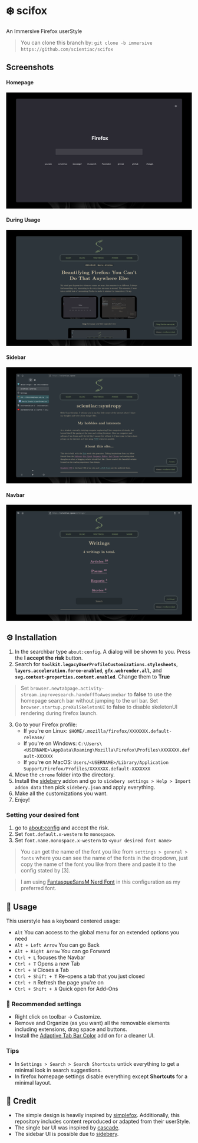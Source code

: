 # ❄️ scifox
An Immersive Firefox userStyle

> You can clone this branch by: `git clone -b immersive https://github.com/scientiac/scifox`

## Screenshots

#### Homepage
![homepage](images/homepage.png)
#### During Usage
![during-usage](images/while-using.png)
#### Sidebar
![sidebar](images/sidebar.png)
#### Navbar
![navbar](images/navbar.png)

## ⚙️ Installation
1. In the searchbar type `about:config`. A dialog will be shown to you. Press the **I accept the risk** button.
2. Search for **`toolkit.legacyUserProfileCustomizations.stylesheets`**, **`layers.acceleration.force-enabled`**, **`gfx.webrender.all`**, and **`svg.context-properties.content.enabled`**. Change them to **True**

> Set `browser.newtabpage.activity-stream.improvesearch.handoffToAwesomebar` to **false** to use the homepage search bar without jumping to the url bar.
> Set `browser.startup.preXulSkeletonUI` to **false** to disable skeletonUI rendering during firefox launch.

3. Go to your Firefox profile:
    - If you're on Linux: `$HOME/.mozilla/firefox/XXXXXXX.default-release/`
    - If you're on Windows: `C:\Users\<USERNAME>\AppData\Roaming\Mozilla\Firefox\Profiles\XXXXXXX.default-XXXXXX`
    - If you're on MacOS: `Users/<USERNAME>/Library/Application Support/Firefox/Profiles/XXXXXXX.default-XXXXXXX`
4. Move the `chrome` folder into the directory.
5. Install the [sidebery](https://addons.mozilla.org/en-US/firefox/addon/sidebery/) addon and go to `sidebery settings > Help > Import addon data` then pick `sidebery.json` and apply everything.
6. Make all the customizations you want.
7. Enjoy!

### Setting your desired font
1. go to [about:config](about:config) and accept the risk.
2. Set `font.default.x-western` to `monospace`.
3. Set `font.name.monospace.x-western` to `<your desired font name>`

> You can get the name of the font you like from `settings > general > fonts` where you can see the name of the fonts in the dropdown, just copy the name of the font you like from there and paste it to the config stated by [3].

> I am using [FantasqueSansM Nerd Font](https://www.nerdfonts.com/font-downloads) in this configuration as my preferred font.

## 🚀 Usage

This userstyle has a keyboard centered usage:

-   `Alt` You can access to the global menu for an extended options you need
-   `Alt + Left Arrow` You can go Back
-   `Alt + Right Arrow` You can go Forward
-   `Ctrl + L` focuses the Navbar
-   `Ctrl + T` Opens a new Tab
-   `Ctrl + W` Closes a Tab
-   `Ctrl + Shift + T` Re-opens a tab that you just closed
-   `Ctrl + R` Refresh the page you're on
-   `Ctrl + Shift + A` Quick open for Add-Ons

### 🔧 Recommended settings

- Right click on toolbar -> Customize.
- Remove and Organize (as you want) all the removable elements including extensions, drag space and buttons.
- Install the [Adaptive Tab Bar Color](https://addons.mozilla.org/en-US/firefox/addon/adaptive-tab-bar-colour/) add on for a cleaner UI.

### Tips

- In `Settings > Search > Search Shortcuts` untick everything to get a minimal look in search suggestions.
- In firefox homepage settings disable everything except **Shortcuts** for a minimal layout.

## 🎉 Credit
* The simple design is heavily inspired by [simplefox](https://github.com/migueravila/SimpleFox). Additionally, this repository includes content reproduced or adapted from their userStyle.
* The single bar UI was inspired by [cascade](https://github.com/cascadefox/cascade).
* The sidebar UI is possible due to [sidebery](https://github.com/mbnuqw/sidebery).
